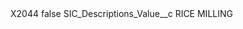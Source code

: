 <?xml version="1.0" encoding="UTF-8"?>
<CustomMetadata xmlns="http://soap.sforce.com/2006/04/metadata" xmlns:xsi="http://www.w3.org/2001/XMLSchema-instance" xmlns:xsd="http://www.w3.org/2001/XMLSchema">
    <label>X2044</label>
    <protected>false</protected>
    <values>
        <field>SIC_Descriptions_Value__c</field>
        <value xsi:type="xsd:string">RICE MILLING</value>
    </values>
</CustomMetadata>
